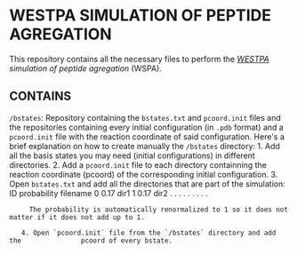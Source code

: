# WESTPA SIMULATION OF PEPTIDE AGREGATION

This repository contains all the necessary files to perform the _[WESTPA] simulation of peptide agregation_ (WSPA).

[WESTPA]: https://github.com/westpa/westpa
## CONTAINS

`/bstates`: Repository containing the `bstates.txt` and `pcoord.init` files and the repositories containing every initial configuration (in `.pdb` format) and a `pcoord.init` file with the reaction coordinate of said configuration. Here's a brief explanation on how to create manually the `/bstates` directory: 
      1. Add all the basis states you may need (initial configurations) in                different directories.
      2. Add a `pcoord.init` file to each directory containning the reaction              coordinate (pcoord) of the corresponding initial configuration.
      3. Open `bstates.txt` and add all the directories that are part of the              simulation:
            ID      probability     filename
            0       0.17            dir1
            1       0.17            dir2
            .       .               .
            .       .               .
            .       .               .
         
         The probability is automatically renormalized to 1 so it does not                matter if it does not add up to 1.
         
       4. Open `pcoord.init` file from the `/bstates` directory and add the               pcoord of every bstate.
